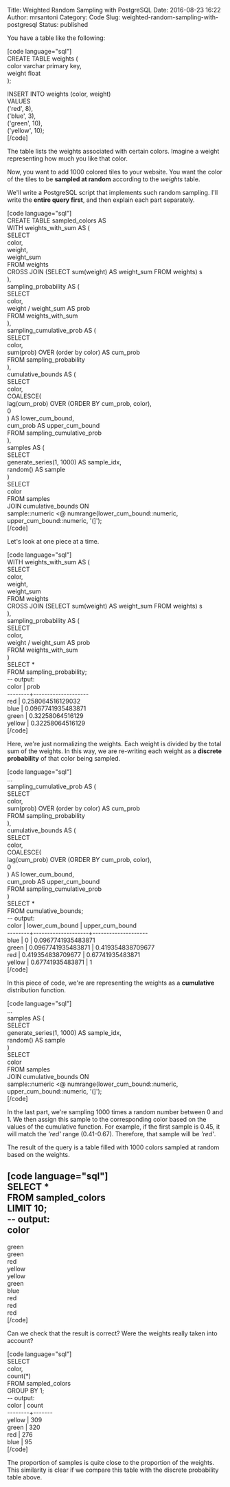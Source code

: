Title: Weighted Random Sampling with PostgreSQL
Date: 2016-08-23 16:22
Author: mrsantoni
Category: Code
Slug: weighted-random-sampling-with-postgresql
Status: published

You have a table like the following:

\[code language="sql"\]  
CREATE TABLE weights (  
color varchar primary key,  
weight float  
);

INSERT INTO weights (color, weight)  
VALUES  
('red', 8),  
('blue', 3),  
('green', 10),  
('yellow', 10);  
\[/code\]

The table lists the weights associated with certain colors. Imagine a
weight representing how much you like that color.

Now, you want to add 1000 colored tiles to your website. You want the
color of the tiles to be **sampled at random** according to the
*weights* table.

We'll write a PostgreSQL script that implements such random sampling.
I'll write the **entire query first**, and then explain each part
separately.

\[code language="sql"\]  
CREATE TABLE sampled\_colors AS  
WITH weights\_with\_sum AS (  
SELECT  
color,  
weight,  
weight\_sum  
FROM weights  
CROSS JOIN (SELECT sum(weight) AS weight\_sum FROM weights) s  
),  
sampling\_probability AS (  
SELECT  
color,  
weight / weight\_sum AS prob  
FROM weights\_with\_sum  
),  
sampling\_cumulative\_prob AS (  
SELECT  
color,  
sum(prob) OVER (order by color) AS cum\_prob  
FROM sampling\_probability  
),  
cumulative\_bounds AS (  
SELECT  
color,  
COALESCE(  
lag(cum\_prob) OVER (ORDER BY cum\_prob, color),  
0  
) AS lower\_cum\_bound,  
cum\_prob AS upper\_cum\_bound  
FROM sampling\_cumulative\_prob  
),  
samples AS (  
SELECT  
generate\_series(1, 1000) AS sample\_idx,  
random() AS sample  
)  
SELECT  
color  
FROM samples  
JOIN cumulative\_bounds ON  
sample::numeric &lt;@ numrange(lower\_cum\_bound::numeric,
upper\_cum\_bound::numeric, '(\]');  
\[/code\]

Let's look at one piece at a time.

\[code language="sql"\]  
WITH weights\_with\_sum AS (  
SELECT  
color,  
weight,  
weight\_sum  
FROM weights  
CROSS JOIN (SELECT sum(weight) AS weight\_sum FROM weights) s  
),  
sampling\_probability AS (  
SELECT  
color,  
weight / weight\_sum AS prob  
FROM weights\_with\_sum  
)  
SELECT \*  
FROM sampling\_probability;  
-- output:  
color | prob  
--------+--------------------  
red | 0.258064516129032  
blue | 0.0967741935483871  
green | 0.32258064516129  
yellow | 0.32258064516129  
\[/code\]

Here, we're just normalizing the weights. Each weight is divided by the
total sum of the weights. In this way, we are re-writing each weight as
a **discrete probability** of that color being sampled.

\[code language="sql"\]  
...  
sampling\_cumulative\_prob AS (  
SELECT  
color,  
sum(prob) OVER (order by color) AS cum\_prob  
FROM sampling\_probability  
),  
cumulative\_bounds AS (  
SELECT  
color,  
COALESCE(  
lag(cum\_prob) OVER (ORDER BY cum\_prob, color),  
0  
) AS lower\_cum\_bound,  
cum\_prob AS upper\_cum\_bound  
FROM sampling\_cumulative\_prob  
)  
SELECT \*  
FROM cumulative\_bounds;  
-- output:  
color | lower\_cum\_bound | upper\_cum\_bound  
--------+--------------------+--------------------  
blue | 0 | 0.0967741935483871  
green | 0.0967741935483871 | 0.419354838709677  
red | 0.419354838709677 | 0.67741935483871  
yellow | 0.67741935483871 | 1  
\[/code\]

In this piece of code, we're are representing the weights as a
**cumulative** distribution function.

\[code language="sql"\]  
...  
samples AS (  
SELECT  
generate\_series(1, 1000) AS sample\_idx,  
random() AS sample  
)  
SELECT  
color  
FROM samples  
JOIN cumulative\_bounds ON  
sample::numeric &lt;@ numrange(lower\_cum\_bound::numeric,
upper\_cum\_bound::numeric, '(\]');  
\[/code\]

In the last part, we're sampling 1000 times a random number between 0
and 1. We then assign this sample to the corresponding color based on
the values of the cumulative function. For example, if the first sample
is 0.45, it will match the *'red'* range (0.41-0.67). Therefore, that
sample will be *'red'*.

The result of the query is a table filled with 1000 colors sampled at
random based on the weights.

\[code language="sql"\]  
SELECT \*  
FROM sampled\_colors  
LIMIT 10;  
-- output:  
color  
--------  
green  
green  
red  
yellow  
yellow  
green  
blue  
red  
red  
red  
\[/code\]

Can we check that the result is correct? Were the weights really taken
into account?

\[code language="sql"\]  
SELECT  
color,  
count(\*)  
FROM sampled\_colors  
GROUP BY 1;  
-- output:  
color | count  
--------+-------  
yellow | 309  
green | 320  
red | 276  
blue | 95  
\[/code\]

The proportion of samples is quite close to the proportion of the
weights. This similarity is clear if we compare this table with the
discrete probability table above.
